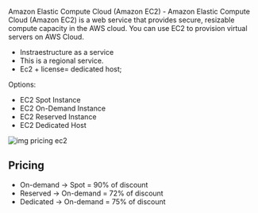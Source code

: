 Amazon Elastic Compute Cloud (Amazon EC2) - Amazon Elastic Compute Cloud (Amazon EC2) is a web service that provides secure, resizable compute capacity in the AWS cloud. You can use EC2 to provision virtual servers on AWS Cloud.

- Instraestructure as a service
- This is a regional service.
- Ec2 + license= dedicated host;

Options:

- EC2 Spot Instance
- EC2 On-Demand Instance
- EC2 Reserved Instance
- EC2 Dedicated Host

![img pricing ec2](https://assets-pt.media.datacumulus.com/aws-clf-pt/assets/pt1-q8-i1.jpg)

## Pricing

- On-demand -> Spot = 90% of discount
- Reserved -> On-demand = 72% of discount
- Dedicated -> On-demand = 75% of discount
